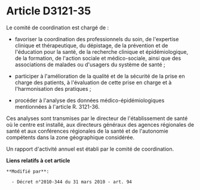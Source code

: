 # Article D3121-35

Le comité de coordination est chargé de :

- favoriser la coordination des professionnels du soin, de l'expertise clinique et thérapeutique, du dépistage, de la
prévention et de l'éducation pour la santé, de la recherche clinique et épidémiologique, de la formation, de l'action sociale
et médico-sociale, ainsi que des associations de malades ou d'usagers du système de santé ;

- participer à l'amélioration de la qualité et de la sécurité de la prise en charge des patients, à l'évaluation de cette
prise en charge et à l'harmonisation des pratiques ;

- procéder à l'analyse des données médico-épidémiologiques mentionnées à l'article R. 3121-36.

Ces analyses sont transmises par le directeur de l'établissement de santé où le centre est installé, aux directeurs généraux
des  agences régionales de santé et aux conférences régionales de la santé et de  l'autonomie compétents dans la zone
géographique considérée.

Un rapport d'activité annuel est établi par le comité de coordination.

**Liens relatifs à cet article**

	**Modifié par**:

	  - Décret n°2010-344 du 31 mars 2010 - art. 94
